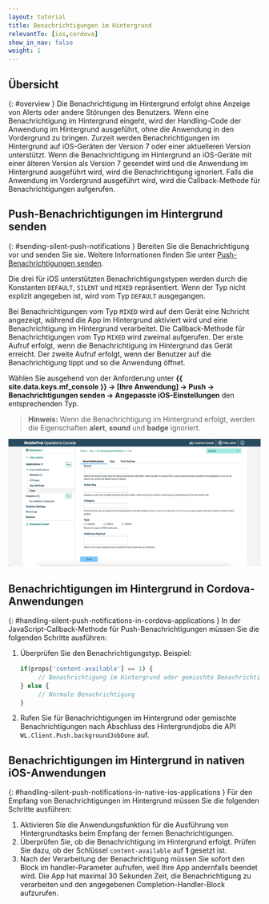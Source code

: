 ```yaml
---
layout: tutorial
title: Benachrichtigungen im Hintergrund
relevantTo: [ios,cordova]
show_in_nav: false
weight: 1
---
```

<!-- NLS_CHARSET=UTF-8 -->
## Übersicht
{: #overview }
Die Benachrichtigung im Hintergrund erfolgt ohne Anzeige von Alerts oder andere Störungen des Benutzers. Wenn eine Benachrichtigung im Hintergrund eingeht,
wird der Handling-Code der Anwendung im Hintergrund ausgeführt, ohne die Anwendung in den Vordergrund zu bringen. Zurzeit werden Benachrichtigungen im Hintergrund auf
iOS-Geräten der Version 7 oder einer aktuelleren Version unterstützt. Wenn die Benachrichtigung im Hintergrund an iOS-Geräte mit einer älteren Version als Version 7
gesendet wird und die Anwendung im Hintergrund ausgeführt wird, wird die Benachrichtigung ignoriert. Falls
die Anwendung im Vordergrund ausgeführt wird, wird die Callback-Methode für Benachrichtigungen aufgerufen.

## Push-Benachrichtigungen im Hintergrund senden
{: #sending-silent-push-notifications }
Bereiten Sie die Benachrichtigung vor und senden Sie sie. Weitere Informationen finden Sie unter [Push-Benachrichtigungen senden](../../sending-notifications).

Die drei für
iOS unterstützten Benachrichtigungstypen werden durch die Konstanten `DEFAULT`, `SILENT` und `MIXED` repräsentiert. Wenn der Typ nicht explizit angegeben ist, wird vom Typ `DEFAULT` ausgegangen.

Bei Benachrichtigungen vom Typ `MIXED` wird auf dem Gerät eine Nchricht angezeigt, während die App im Hintergrund aktiviert wird und eine Benachrichtigung im Hintergrund verarbeitet. Die Callback-Methode für Benachrichtigungen vom Typ
`MIXED` wird zweimal aufgerufen. Der erste Aufruf erfolgt, wenn die Benachrichtigung im Hintergrund das Gerät erreicht. Der zweite Aufruf erfolgt, wenn der Benutzer auf die Benachrichtigung tippt und so die Anwendung öffnet. 

Wählen Sie ausgehend von der Anforderung
unter **{{ site.data.keys.mf_console }} → [Ihre Anwendung] → Push →
Benachrichtigungen senden → Angepasste iOS-Einstellungen** den entsprechenden Typ. 

> **Hinweis:** Wenn die Benachrichtigung im Hintergrund erfolgt,
werden die Eigenschaften **alert**, **sound** und **badge** ignoriert. 

![Benachrichtigungstyp für iOS-Benachrichtigungen im Hintergrund in der {{ site.data.keys.mf_console }} festlegen](notification-type-for-silent-notifications.png)

## Benachrichtigungen im Hintergrund in Cordova-Anwendungen
{: #handling-silent-push-notifications-in-cordova-applications }
In der
JavaScript-Callback-Methode für Push-Benachrichtigungen müssen Sie die folgenden Schritte
ausführen: 

1. Überprüfen Sie den Benachrichtigungstyp. Beispiel:

   ```javascript
   if(props['content-available'] == 1) {
        // Benachrichtigung im Hintergrund oder gemischte Benachrichtigung. Hier Nicht-GUI-Tasks ausführen.
   } else {
        // Normale Benachrichtigung
   }
   ```

2. Rufen Sie für Benachrichtigungen im Hintergrund oder gemischte Benachrichtigungen nach Abschluss des Hintergrundjobs die API `WL.Client.Push.backgroundJobDone` auf.

## Benachrichtigungen im Hintergrund in nativen iOS-Anwendungen
{: #handling-silent-push-notifications-in-native-ios-applications }
Für den Empfang von Benachrichtigungen im Hintergrund müssen Sie die folgenden Schritte ausführen:

1. Aktivieren Sie die Anwendungsfunktion für die Ausführung von Hintergrundtasks beim Empfang der fernen Benachrichtigungen.
2. Überprüfen Sie, ob die Benachrichtigung im Hintergrund erfolgt. Prüfen Sie dazu, ob der Schlüssel `content-available` auf **1** gesetzt ist.
3. Nach der Verarbeitung der Benachrichtigung müssen Sie sofort den Block im handler-Parameter aufrufen, weil Ihre App andernfalls beendet wird. Die App hat maximal 30 Sekunden Zeit, die Benachrichtigung zu verarbeiten und den angegebenen Completion-Handler-Block aufzurufen.
